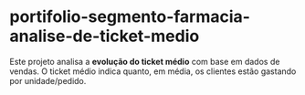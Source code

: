 # portifolio-segmento-farmacia-analise-de-ticket-medio
Este projeto analisa a **evolução do ticket médio** com base em dados de vendas. O ticket médio indica quanto, em média, os clientes estão gastando por unidade/pedido.

